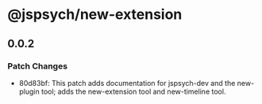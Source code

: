 # @jspsych/new-extension

## 0.0.2

### Patch Changes

- 80d83bf: This patch adds documentation for jspsych-dev and the new-plugin tool; adds the new-extension tool and new-timeline tool.
